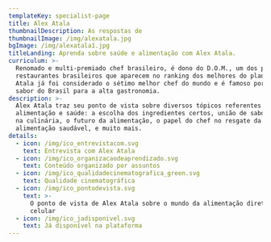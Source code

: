 ```yaml
---
templateKey: specialist-page
title: Alex Atala
thumbnailDescription: As respostas de
thumbnailImage: /img/alexatala.jpg
bgImage: /img/alexatala1.jpg
titleLanding: Aprenda sobre saúde e alimentação com Alex Atala.
curriculum: >-
  Renomado e multi-premiado chef brasileiro, é dono do D.O.M., um dos poucos
  restaurantes brasileiros que aparecem no ranking dos melhores do planeta.
  Atala já foi considerado o sétimo melhor chef do mundo e é famoso por levar o
  sabor do Brasil para a alta gastronomia.
description: >-
  Alex Atala traz seu ponto de vista sobre diversos tópicos referentes à
  alimentação e saúde: a escolha dos ingredientes certos, união de sabor e saúde
  na culinária, o futuro da alimentação, o papel do chef no resgate da
  alimentação saudável, e muito mais.
details:
  - icon: /img/ico_entrevistacom.svg
    text: Entrevista com Alex Atala
  - icon: /img/ico_organizacaodeaprendizado.svg
    text: Conteúdo organizado por assuntos
  - icon: /img/ico_qualidadecinematografica_green.svg
    text: Qualidade cinematográfica
  - icon: /img/ico_pontodevista.svg
    text: >-
      O ponto de vista de Alex Atala sobre o mundo da alimentação direto no seu
      celular
  - icon: /img/ico_jadisponivel.svg
    text: Já disponível na plataforma
---
```


